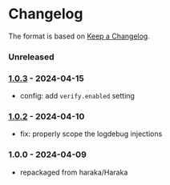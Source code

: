 # Changelog

The format is based on [Keep a Changelog](https://keepachangelog.com/).

### Unreleased

### [1.0.3] - 2024-04-15

- config: add `verify.enabled` setting

### [1.0.2] - 2024-04-10

- fix: properly scope the logdebug injections

### 1.0.0 - 2024-04-09

- repackaged from haraka/Haraka

[1.0.0]: https://github.com/haraka/haraka-plugin-dkim/releases/tag/v1.0.0
[1.0.2]: https://github.com/haraka/haraka-plugin-dkim/releases/tag/v1.0.2
[1.0.3]: https://github.com/haraka/haraka-plugin-dkim/releases/tag/v1.0.3
